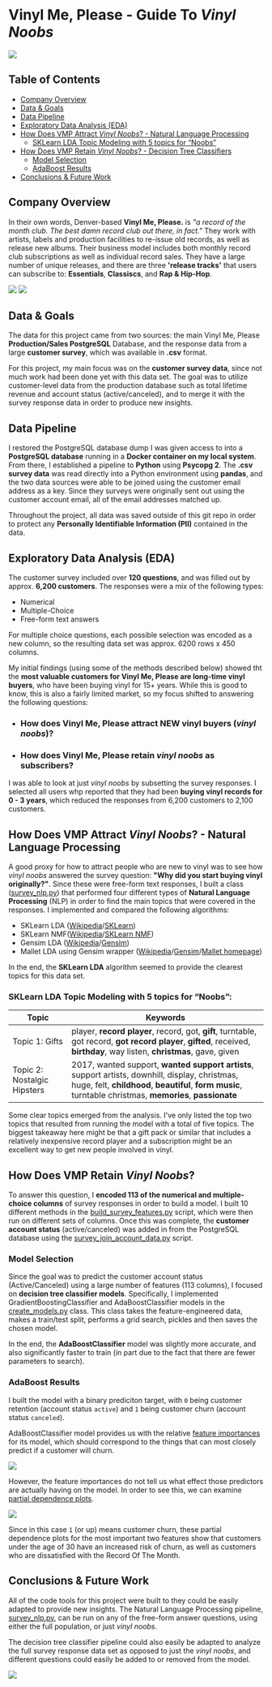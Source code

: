 # Vinyl Me, Please - Guide To *Vinyl Noobs*

[![](images/pics/title_image.jpg)](https://www.vinylmeplease.com)

## Table of Contents  
* [Company Overview](##overview)<BR>
* [Data & Goals](##data_goals)<BR>
* [Data Pipeline](##data_pipeline)<BR>
* [Exploratory Data Analysis (EDA)](##eda)<BR>
* [How Does VMP Attract *Vinyl Noobs*? - Natural Language Processing](##attract)<BR>
  * [SKLearn LDA Topic Modeling with 5 topics for “Noobs”](##lda)
* [How Does VMP Retain *Vinyl Noobs*? - Decision Tree Classifiers](##retain)
  * [Model Selection](##model_selection)
  * [AdaBoost Results](##adaboost)
* [Conclusions & Future Work](##concl)

<a name="#overview"></a>

## Company Overview
In their own words, Denver-based **Vinyl Me, Please.** is *"a record of the month club. The best damn record club out there, in fact."* They work with artists, labels and production facilities to re-issue old records, as well as release new albums. Their business model includes both monthly record club subscriptions as well as individual record sales. They have a large number of unique releases, and there are three **'release tracks'** that users can subscribe to: **Essentials**, **Classiscs**, and **Rap & Hip-Hop**.

[![](images/pics/gorillaz_records.jpg)](https://www.vinylmeplease.com)
[![](images/pics/subscription_tracks.png)](https://www.vinylmeplease.com)

<a name="#data_goals"></a>

## Data & Goals
The data for this project came from two sources: the main Vinyl Me, Please **Production/Sales PostgreSQL** Database, and the response data from a large **customer survey**, which was available in **.csv** format.

For this project, my main focus was on the **customer survey data**, since not much work had been done yet with this data set. The goal was to utilize customer-level data from the production database such as total lifetime revenue and account status (active/canceled), and to merge it with the survey response data in order to produce new insights.

<a name="#data_pipeline"></a>

## Data Pipeline  
I restored the PostgreSQL database dump I was given access to into a **PostgreSQL database** running in a **Docker container on my local system**. From there, I established a pipeline to **Python** using **Psycopg 2**. The **.csv survey data** was read directly into a Python environment using **pandas**, and the two data sources were able to be joined using the customer email address as a key. Since they surveys were originally sent out using the customer account email, all of the email addresses matched up.

Throughout the project, all data was saved outside of this git repo in order to protect any **Personally Identifiable Information (PII)** contained in the data.

<a name="#eda"></a>

## Exploratory Data Analysis (EDA)
The customer survey included over **120 questions**, and was filled out by approx. **6,200 customers**. The responses were a mix of the following types:
* Numerical
* Multiple-Choice
* Free-form text answers

For multiple choice questions, each possible selection was encoded as a new column, so the resulting data set was approx. 6200 rows x 450 columns.

My initial findings (using some of the methods described below) showed tht the **most valuable customers for Vinyl Me, Please are long-time vinyl buyers**, who have been buying vinyl for 15+ years. While this is good to know, this is also a fairly limited market, so my focus shifted to answering the following questions:

* ### How does Vinyl Me, Please **attract** NEW vinyl buyers (*vinyl noobs*)?
* ### How does Vinyl Me, Please **retain** *vinyl noobs* as subscribers?

I was able to look at just *vinyl noobs* by subsetting the survey responses. I selected all users whp reported that they had been **buying vinyl records for 0 - 3 years**, which reduced the responses from 6,200 customers to 2,100 customers.

<a name="#attract"></a>

## How Does VMP Attract *Vinyl Noobs*? - Natural Language Processing
A good proxy for how to attract people who are new to vinyl was to see how *vinyl noobs* answered the survey question: **"Why did you start buying vinyl originally?"**. Since these were free-form text responses, I built a class ([survey_nlp.py](src/models/survey_nlp.py)) that performed four different types of **Natural Language Processing** (NLP) in order to find the main topics that were covered in the responses. I implemented and compared the following algorithms:

* SKLearn LDA ([Wikipedia](https://en.wikipedia.org/wiki/Latent_Dirichlet_allocation)/[SKLearn](https://scikit-learn.org/stable/modules/generated/sklearn.decomposition.LatentDirichletAllocation.html))
* SKLearn NMF([Wikipedia](https://en.wikipedia.org/wiki/Non-negative_matrix_factorization)/[SKLearn NMF](https://scikit-learn.org/stable/modules/generated/sklearn.decomposition.NMF.html))
* Gensim LDA ([Wikipedia](https://en.wikipedia.org/wiki/Latent_Dirichlet_allocation)/[Gensim](https://radimrehurek.com/gensim/models/ldamodel.html))
* Mallet LDA using Gensim wrapper ([Wikipedia](https://en.wikipedia.org/wiki/Latent_Dirichlet_allocation)/[Gensim](https://radimrehurek.com/gensim/models/wrappers/ldamallet.html)/[Mallet homepage](http://mallet.cs.umass.edu))

In the end, the **SKLearn LDA** algorithm seemed to provide the clearest topics for this data set.

<a name="#lda"></a>

### SKLearn LDA Topic Modeling with 5 topics for “Noobs”:

| Topic | Keywords |
| --- | --- |
| Topic 1: Gifts | player, **record player**, record, got, **gift**, turntable, got record, **got record player**, **gifted**, received, **birthday**, way listen, **christmas**, gave, given |
| Topic 2: Nostalgic Hipsters | 2017, wanted support, **wanted support artists**, support artists, downhill, display, christmas, huge, felt, **childhood**, **beautiful**, **form music**, turntable christmas, **memories**, **passionate** |

Some clear topics emerged from the analysis. I've only listed the top two topics that resulted from running the model with a total of five topics. The biggest takeaway here might be that a gift pack or similar that includes a relatively inexpensive record player and a subscription might be an excellent way to get new people involved in vinyl.

<a name="#retain"></a>

## How Does VMP Retain *Vinyl Noobs*?
To answer this question, I **encoded 113 of the numerical and multiple-choice columns** of survey responses in order to build a model. I built 10 different methods in the [build_survey_features.py](src/features/build_survey_features.py) script, which were then run on different sets of columns. Once this was complete, the **customer account status** (active/canceled) was added in from the PostgreSQL database using the [survey_join_account_data.py](src/features/survey_join_account_data.py) script.

<a name="#model_selection"></a>

### Model Selection
Since the goal was to predict the customer account status (Active/Canceled) using a large number of features (113 columns), I focused on **decision tree classifier models**. Specifically, I implemented GradientBoostingClassifier and AdaBoostClassifier models in the [create_models.py](src/models/create_models.py) class. This class takes the feature-engineered data, makes a train/test split, performs a grid search, pickles and then saves the chosen model.

In the end, the **AdaBoostClassifier** model was slightly more accurate, and also significantly faster to train (in part due to the fact that there are fewer parameters to search).

<a name="#adaboost"></a>

### AdaBoost Results
I built the model with a binary prediciton target, with `0` being customer retention (account status `active`) and `1` being customer churn (account status `canceled`).

AdaBoostClassifier model provides us with the relative [feature importances](https://scikit-learn.org/stable/auto_examples/ensemble/plot_forest_importances.html) for its model, which should correspond to the things that can most closely predict if a customer will churn.

![](images/charts/adaboost_top_features.jpg)

However, the feature importances do not tell us what effect those predictors are actually having on the model. In order to see this, we can examine [partial dependence plots](https://scikit-learn.org/stable/modules/partial_dependence.html). 

![](images/charts/partial_dependence_plots.jpg)

Since in this case `1` (or up) means customer churn, these partial dependence plots for the most important two features show that customers under the age of 30 have an increased risk of churn, as well as customers who are dissatisfied with the Record Of The Month.

<a name="#concl"></a>

## Conclusions & Future Work
All of the code tools for this project were built to they could be easily adapted to provide new insights. The Natural Language Processing pipeline, [survey_nlp.py](src/models/survey_nlp.py), can be run on any of the free-form answer questions, using either the full population, or just *vinyl noobs*. 

The decision tree classifier pipeline could also easily be adapted to analyze the full survey response data set as opposed to just the *vinyl noobs*, and different questions could easily be added to or removed from the model.

![](images/pics/closing_image.jpg)

